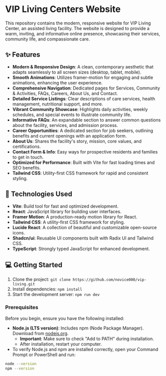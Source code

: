 # VIP Living Centers Website

This repository contains the modern, responsive website for VIP Living Center, an assisted living facility. The website is designed to provide a warm, inviting, and informative online presence, showcasing their services, community life, and compassionate care.

## ✨ Features

- **Modern & Responsive Design**: A clean, contemporary aesthetic that adapts seamlessly to all screen sizes (desktop, tablet, mobile).
- **Smooth Animations**: Utilizes framer-motion for engaging and subtle animations, enhancing the user experience.
- **Comprehensive Navigation**: Dedicated pages for Services, Community & Activities, FAQs, Careers, About Us, and Contact.
- **Detailed Service Listings**: Clear descriptions of care services, health management, nutritional support, and more.
- **Vibrant Community Showcase**: Highlights daily activities, weekly schedules, and special events to illustrate community life.
- **Informative FAQs**: An expandable section to answer common questions about the facility, services, and admission process.
- **Career Opportunities**: A dedicated section for job seekers, outlining benefits and current openings with an application form.
- **About Us**: Shares the facility's story, mission, core values, and certifications.
- **Contact Form & Info**: Easy ways for prospective residents and families to get in touch.
- **Optimized for Performance**: Built with Vite for fast loading times and SEO benefits.
- **Tailwind CSS**: Utility-first CSS framework for rapid and consistent styling.

## 🚀 Technologies Used

- **Vite**: Build tool for fast and optimized development.
- **React**: JavaScript library for building user interfaces.
- **Framer Motion**: A production-ready motion library for React.
- **Tailwind CSS**: A utility-first CSS framework for styling.
- **Lucide React**: A collection of beautiful and customizable open-source icons.
- **Shadcn/ui**: Reusable UI components built with Radix UI and Tailwind CSS.
- **TypeScript**: Strongly typed JavaScript for enhanced development.

## 💻 Getting Started

1. Clone the project: `git clone https://github.com/novice000/vip-living.git`
2. Install dependencies: `npm install`
3. Start the development server: `npm run dev`

### Prerequisites

Before you begin, ensure you have the following installed:

- **Node.js (LTS version)**: Includes npm (Node Package Manager). Download from [nodejs.org](https://nodejs.org/).
  - **Important**: Make sure to check "Add to PATH" during installation.
  - After installation, restart your computer.
- To verify Node.js and npm are installed correctly, open your Command Prompt or PowerShell and run:

```sh
node --version
npm --version
```